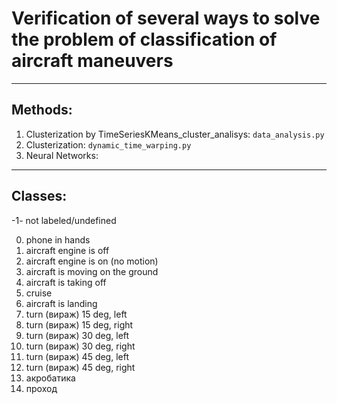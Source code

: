 # Verification of several ways to solve the problem of classification of aircraft maneuvers
___
## Methods:
1. Clusterization by TimeSeriesKMeans_cluster_analisys: `data_analysis.py`
2. Clusterization: `dynamic_time_warping.py`
3. Neural Networks: 
___
## Classes:
-1- not labeled/undefined

0. phone in hands
1. aircraft engine is off
2. aircraft engine is on (no motion)
3. aircraft is moving on the ground
4. aircraft is taking off
5. cruise
6. aircraft is landing
7. turn (вираж) 15 deg, left
8. turn (вираж) 15 deg, right
9. turn (вираж) 30 deg, left
10. turn (вираж) 30 deg, right
11. turn (вираж) 45 deg, left
12. turn (вираж) 45 deg, right
13. акробатика
14. проход
